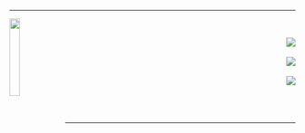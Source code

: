 <hr></hr>
<img width="18.75%" height= "18.75%" src="https://assets.tryhackme.com/img/THMlogo.png" align="left"/>
<br></br>
<a href="https://tryhackme.com/p/ang3lo.azevedo"><img src="https://tryhackme-badges.s3.amazonaws.com/ang3lo.azevedo.png" align="right"></a>
<br></br>
<a href="https://tryhackme.com/p/Ghostzao"><img src="https://tryhackme-badges.s3.amazonaws.com/Ghostzao.png" align="right"></a>
<br></br>
<a href="https://tryhackme.com/p/Reberpower"><img src="https://tryhackme-badges.s3.amazonaws.com/Reberpower.png" align="right"></a>
<br></br>
<br></br>
<hr></hr>
